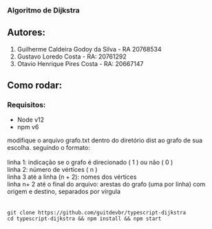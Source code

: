 ### Algoritmo de Dijkstra

## Autores:

  <ol>
    <li>Guilherme Caldeira Godoy da Silva - RA 20768534</li>
    <li>Gustavo Loredo Costa - RA: 20761292</li>
    <li>Otavio Henrique Pires Costa - RA: 20667147</li>
  </ol>

## Como rodar:
### Requisitos:
  <ul>
    <li>Node v12</li>
    <li>npm v6</li>
  </ul>
<bold>
  modifique o arquivo grafo.txt dentro do diretório dist ao grafo de sua escolha. seguindo o formato:
</bold>
<br/>
<br/>
<span>
  linha 1: indicação se o grafo é direcionado ( 1 ) ou não ( 0 )
</span>
</br>
<span>
  linha 2: número de vértices ( n )
</span>
<br/>
<span>
  linha 3 até a linha (n + 2): nomes dos vértices
</span>
<br/>
<span>
  linha n+ 2 até o final do arquivo: arestas do grafo (uma por linha) com origem e destino, separados por vírgula
<span>
<br/>
<br/>
<br/>
  <code>git clone https://github.com/guitdevbr/typescript-dijkstra</code>
<br/>
  <code>cd typescript-dijkstra && npm install && npm start</code>
<br/>
